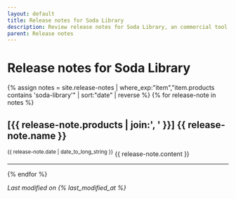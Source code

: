 ```yaml
---
layout: default
title: Release notes for Soda Library 
description: Review release notes for Soda Library, an commercial tool for testing and monitoring data quality.
parent: Release notes
---
```


# Release notes for Soda Library


{% assign notes = site.release-notes | where_exp:"item","item.products contains 'soda-library'" | sort:"date" | reverse %}
{% for release-note in notes %}
  <h2>[{{ release-note.products | join:', ' }}] {{ release-note.name }}</h2>
  <sup>{{ release-note.date | date_to_long_string }}</sup>
  {{ release-note.content }}
  <hr/>
{% endfor %}

*Last modified on {% last_modified_at %}*